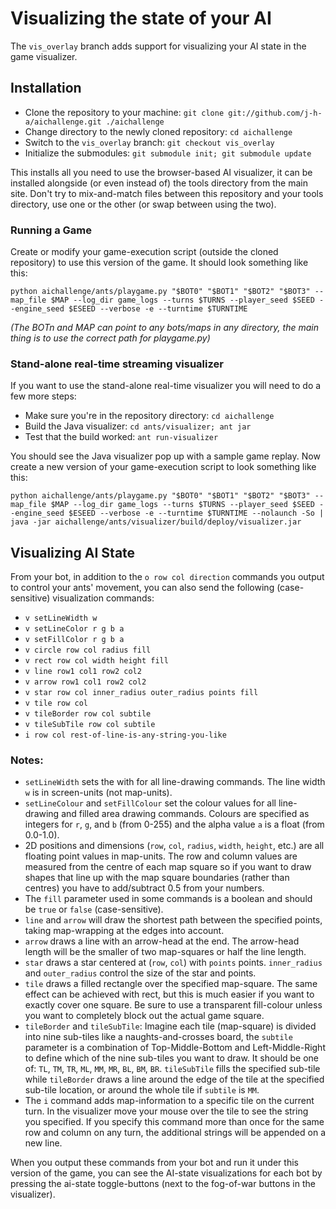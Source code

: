 Visualizing the state of your AI
================================

The `vis_overlay` branch adds support for visualizing your AI state in the game visualizer.

Installation
------------

* Clone the repository to your machine: `git clone git://github.com/j-h-a/aichallenge.git ./aichallenge`
* Change directory to the newly cloned repository: `cd aichallenge`
* Switch to the `vis_overlay` branch: `git checkout vis_overlay`
* Initialize the submodules: `git submodule init; git submodule update`

This installs all you need to use the browser-based AI visualizer, it can be installed
alongside (or even instead of) the tools directory from the main site.
Don't try to mix-and-match files between this repository and your tools directory,
use one or the other (or swap between using the two).

### Running a Game

Create or modify your game-execution script (outside the cloned repository) to
use this version of the game. It should look something like this:

`python aichallenge/ants/playgame.py "$BOT0" "$BOT1" "$BOT2" "$BOT3" --map_file $MAP --log_dir game_logs --turns $TURNS --player_seed $SEED --engine_seed $ESEED --verbose -e --turntime $TURNTIME`

*(The BOTn and MAP can point to any bots/maps in any directory, the main thing is to use the correct path for playgame.py)*

### Stand-alone real-time streaming visualizer

If you want to use the stand-alone real-time visualizer you will need to do a few more steps:

* Make sure you're in the repository directory: `cd aichallenge`
* Build the Java visualizer: `cd ants/visualizer; ant jar`
* Test that the build worked: `ant run-visualizer`

You should see the Java visualizer pop up with a sample game replay.
Now create a new version of your game-execution script to look something like this:

`python aichallenge/ants/playgame.py "$BOT0" "$BOT1" "$BOT2" "$BOT3" --map_file $MAP --log_dir game_logs --turns $TURNS --player_seed $SEED --engine_seed $ESEED --verbose -e --turntime $TURNTIME --nolaunch -So | java -jar aichallenge/ants/visualizer/build/deploy/visualizer.jar`

Visualizing AI State
--------------------

From your bot, in addition to the `o row col direction` commands you
output to control your ants' movement, you can also send the following
(case-sensitive) visualization commands:

* `v setLineWidth w`
* `v setLineColor r g b a`
* `v setFillColor r g b a`
* `v circle row col radius fill`
* `v rect row col width height fill`
* `v line row1 col1 row2 col2`
* `v arrow row1 col1 row2 col2`
* `v star row col inner_radius outer_radius points fill`
* `v tile row col`
* `v tileBorder row col subtile`
* `v tileSubTile row col subtile`
* `i row col rest-of-line-is-any-string-you-like`

### Notes:

* `setLineWidth` sets the with for all line-drawing commands. The line width `w` is in screen-units (not map-units).
* `setLineColour` and `setFillColour` set the colour values for all line-drawing and filled area drawing commands. Colours are specified as integers for `r`, `g`, and `b` (from 0-255) and the alpha value `a` is a float (from 0.0-1.0).
* 2D positions and dimensions (`row`, `col`, `radius`, `width`, `height`, etc.) are all floating point values in map-units. The row and column values are measured from the centre of each map square so if you want to draw shapes that line up with the map square boundaries (rather than centres) you have to add/subtract 0.5 from your numbers.
* The `fill` parameter used in some commands is a boolean and should be `true` or `false` (case-sensitive).
* `line` and `arrow` will draw the shortest path between the specified points, taking map-wrapping at the edges into account.
* `arrow` draws a line with an arrow-head at the end. The arrow-head length will be the smaller of two map-squares or half the line length.
* `star` draws a star centered at (`row`, `col`) with `points` points. `inner_radius` and `outer_radius` control the size of the star and points.
* `tile` draws a filled rectangle over the specified map-square. The same effect can be achieved with rect, but this is much easier if you want to exactly cover one square. Be sure to use a transparent fill-colour unless you want to completely block out the actual game square.
* `tileBorder` and `tileSubTile`: Imagine each tile (map-square) is divided into nine sub-tiles like a naughts-and-crosses board, the `subtile` parameter is a combination of Top-Middle-Bottom and Left-Middle-Right to define which of the nine sub-tiles you want to draw. It should be one of: `TL`, `TM`, `TR`, `ML`, `MM`, `MR`, `BL`, `BM`, `BR`. `tileSubTile` fills the specified sub-tile while `tileBorder` draws a line around the edge of the tile at the specified sub-tile location, or around the whole tile if `subtile` is `MM`.
* The `i` command adds map-information to a specific tile on the current turn. In the visualizer move your mouse over the tile to see the string you specified. If you specify this command more than once for the same row and column on any turn, the additional strings will be appended on a new line.

When you output these commands from your bot and run it under this version
of the game, you can see the AI-state visualizations for each bot by pressing
the ai-state toggle-buttons (next to the fog-of-war buttons in the visualizer).

